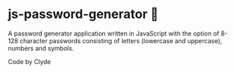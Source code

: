 # js-password-generator 🔐

A password generator application written in JavaScript with the option of 8-128 character passwords consisting of letters (lowercase and uppercase), numbers and symbols.

 
Code by Clyde 
